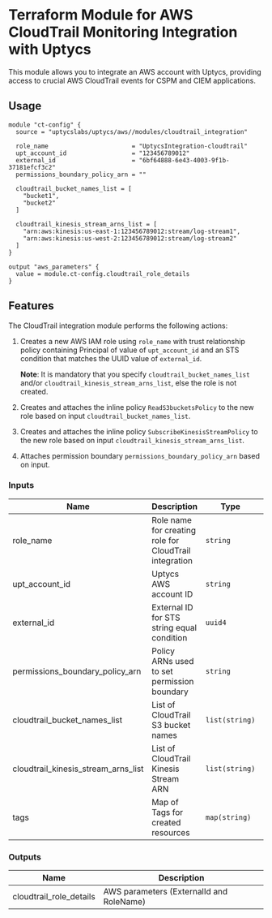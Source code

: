 # Terraform Module for AWS CloudTrail Monitoring Integration with Uptycs

This module allows you to integrate an AWS account with Uptycs, providing access to crucial AWS CloudTrail events for CSPM and CIEM applications.

## Usage

```hcl
module "ct-config" {
  source = "uptycslabs/uptycs/aws//modules/cloudtrail_integration"

  role_name                       = "UptycsIntegration-cloudtrail"
  upt_account_id                  = "123456789012"
  external_id                     = "6bf64888-6e43-4003-9f1b-37181efcf3c2"
  permissions_boundary_policy_arn = ""

  cloudtrail_bucket_names_list = [
    "bucket1",
    "bucket2"
  ]

  cloudtrail_kinesis_stream_arns_list = [
    "arn:aws:kinesis:us-east-1:123456789012:stream/log-stream1",
    "arn:aws:kinesis:us-west-2:123456789012:stream/log-stream2"
  ]
}

output "aws_parameters" {
  value = module.ct-config.cloudtrail_role_details
}
```

## Features

The CloudTrail integration module performs the following actions:

1. Creates a new AWS IAM role using `role_name` with trust relationship policy containing Principal of value of `upt_account_id` and an STS condition that matches the UUID value of `external_id`.

   **Note**: It is mandatory that you specify `cloudtrail_bucket_names_list` and/or `cloudtrail_kinesis_stream_arns_list`, else the role is not created.

1. Creates and attaches the inline policy `ReadS3bucketsPolicy` to the new role based on input `cloudtrail_bucket_names_list`.
1. Creates and attaches the inline policy `SubscribeKinesisStreamPolicy` to the new role based on input `cloudtrail_kinesis_stream_arns_list`.
1. Attaches permission boundary `permissions_boundary_policy_arn` based on input.

<!-- BEGINNING OF PRE-COMMIT-TERRAFORM DOCS HOOK -->

### Inputs

| Name | Description | Type | Default | Required |
| --- | --- | --- | --- | --- |
| role_name | Role name for creating role for CloudTrail integration | `string` | `UptycsIntegration-cloudtrail` | Optional |
| upt_account_id | Uptycs AWS account ID | `string` | `""` | Yes |
| external_id | External ID for STS string equal condition | `uuid4` | `""` | Yes |
| permissions_boundary_policy_arn | Policy ARNs used to set permission boundary | `string` | `""` | Optional |
| cloudtrail_bucket_names_list | List of CloudTrail S3 bucket names | `list(string)` | `[]` | Optional |
| cloudtrail_kinesis_stream_arns_list | List of CloudTrail Kinesis Stream ARN | `list(string)` | `[]` | Optional |
| tags | Map of Tags for created resources | `map(string)`  | `{}` | Optional |

### Outputs

| Name | Description |
| --- | --- |
| cloudtrail_role_details | AWS parameters (ExternalId and RoleName) |

<!-- END OF PRE-COMMIT-TERRAFORM DOCS HOOK -->
